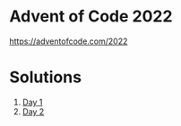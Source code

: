 # Advent of Code 2022

https://adventofcode.com/2022

# Solutions

1. [Day 1](./pkg/day1/solve.go)
1. [Day 2](./pkg/day2/solve.go)
